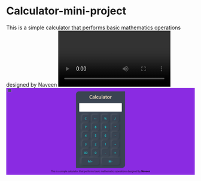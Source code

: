 # Calculator-mini-project
This is a simple calculator that performs basic mathematics operations designed by Naveen
<video src="cal - Trim.mp4"></video>
<img src="calculator.png" alt=" Calculator web page">
